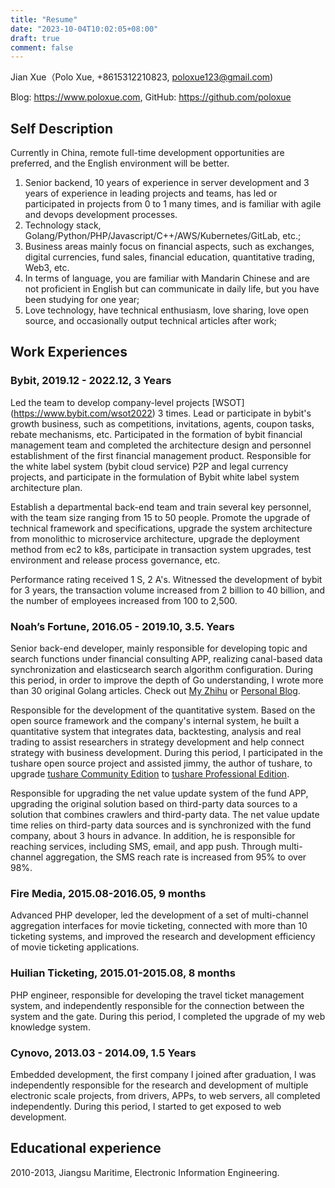 ```yaml
---
title: "Resume"
date: "2023-10-04T10:02:05+08:00"
draft: true
comment: false
---
```


Jian Xue（Polo Xue, +8615312210823, poloxue123@gmail.com)

Blog: https://www.poloxue.com, GitHub: https://github.com/poloxue

## Self Description

Currently in China, remote full-time development opportunities are preferred, and the English environment will be better.

1. Senior backend, 10 years of experience in server development and 3 years of experience in leading projects and teams, has led or participated in projects from 0 to 1 many times, and is familiar with agile and devops development processes.
2. Technology stack, Golang/Python/PHP/Javascript/C++/AWS/Kubernetes/GitLab, etc.;
3. Business areas mainly focus on financial aspects, such as exchanges, digital currencies, fund sales, financial education, quantitative trading, Web3, etc.
4. In terms of language, you are familiar with Mandarin Chinese and are not proficient in English but can communicate in daily life, but you have been studying for one year;
5. Love technology, have technical enthusiasm, love sharing, love open source, and occasionally output technical articles after work;

## Work Experiences

### Bybit, 2019.12 - 2022.12, 3 Years

Led the team to develop company-level projects [WSOT] (https://www.bybit.com/wsot2022) 3 times. Lead or participate in bybit's growth business, such as competitions, invitations, agents, coupon tasks, rebate mechanisms, etc. Participated in the formation of bybit financial management team and completed the architecture design and personnel establishment of the first financial management product. Responsible for the white label system (bybit cloud service) P2P and legal currency projects, and participate in the formulation of Bybit white label system architecture plan.

Establish a departmental back-end team and train several key personnel, with the team size ranging from 15 to 50 people. Promote the upgrade of technical framework and specifications, upgrade the system architecture from monolithic to microservice architecture, upgrade the deployment method from ec2 to k8s, participate in transaction system upgrades, test environment and release process governance, etc.

Performance rating received 1 S, 2 A's. Witnessed the development of bybit for 3 years, the transaction volume increased from 2 billion to 40 billion, and the number of employees increased from 100 to 2,500.

### Noah’s Fortune, 2016.05 - 2019.10, 3.5. Years

Senior back-end developer, mainly responsible for developing topic and search functions under financial consulting APP, realizing canal-based data synchronization and elasticsearch search algorithm configuration. During this period, in order to improve the depth of Go understanding, I wrote more than 30 original Golang articles. Check out [My Zhihu](https://www.zhihu.com/people/xue-jian-27) or [Personal Blog]( https://www.poloxue.com).

Responsible for the development of the quantitative system. Based on the open source framework and the company's internal system, he built a quantitative system that integrates data, backtesting, analysis and real trading to assist researchers in strategy development and help connect strategy with business development. During this period, I participated in the tushare open source project and assisted jimmy, the author of tushare, to upgrade [tushare Community Edition](http://tushare.org) to [tushare Professional Edition](https://tushare.pro).

Responsible for upgrading the net value update system of the fund APP, upgrading the original solution based on third-party data sources to a solution that combines crawlers and third-party data. The net value update time relies on third-party data sources and is synchronized with the fund company, about 3 hours in advance. In addition, he is responsible for reaching services, including SMS, email, and app push. Through multi-channel aggregation, the SMS reach rate is increased from 95% to over 98%.

### Fire Media, 2015.08-2016.05, 9 months

Advanced PHP developer, led the development of a set of multi-channel aggregation interfaces for movie ticketing, connected with more than 10 ticketing systems, and improved the research and development efficiency of movie ticketing applications.

### Huilian Ticketing, 2015.01-2015.08, 8 months

PHP engineer, responsible for developing the travel ticket management system, and independently responsible for the connection between the system and the gate. During this period, I completed the upgrade of my web knowledge system.

### Cynovo, 2013.03 - 2014.09, 1.5 Years

Embedded development, the first company I joined after graduation, I was independently responsible for the research and development of multiple electronic scale projects, from drivers, APPs, to web servers, all completed independently. During this period, I started to get exposed to web development.

## Educational experience

2010-2013, Jiangsu Maritime, Electronic Information Engineering.

